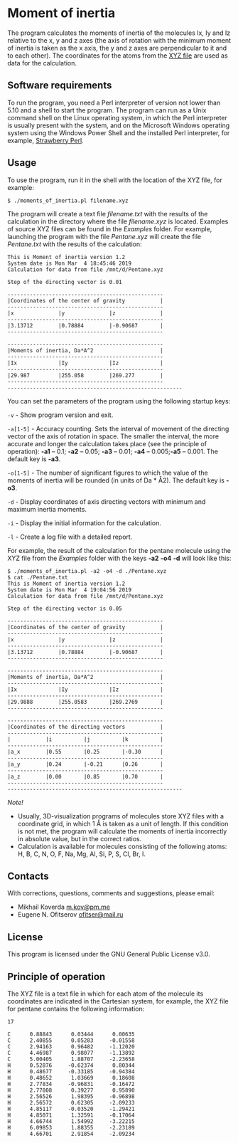 # Moment of inertia

The program calculates the moments of inertia of the molecules Ix, Iy and Iz relative to the x, y and z axes (the axis of rotation with the minimum moment of inertia is taken as the x axis, the y and z axes are perpendicular to it and to each other). The coordinates for the atoms from the [XYZ file](https://en.wikipedia.org/wiki/XYZ_file_format) are used as data for the calculation.

## Software requirements

To run the program, you need a Perl interpreter of version not lower than 5.10 and a shell to start the program. The program can run as a Unix command shell on the Linux operating system, in which the Perl interpreter is usually present with the system, and on the Microsoft Windows operating system using the Windows Power Shell and the installed Perl interpreter, for example, [Strawberry Perl](http://strawberryperl.com/).

## Usage

To use the program, run it in the shell with the location of the XYZ file, for example:

```
$ ./moments_of_inertia.pl filename.xyz
```

The program will create a text file *filename.txt* with the results of the calculation in the directory where the file *filename.xyz* is located. Examples of source XYZ files can be found in the *Examples* folder. For example, launching the program with the file *Pentane.xyz* will create the file *Pentane.txt* with the results of the calculation:

```
This is Moment of inertia version 1.2
System date is Mon Mar  4 18:45:46 2019
Calculation for data from file /mnt/d/Pentane.xyz

Step of the directing vector is 0.01

-------------------------------------------------
|Coordinates of the center of gravity           |
-------------------------------------------------
|x              |y              |z              |
-------------------------------------------------
|3.13712        |0.78884        |-0.90687       |
-------------------------------------------------

-------------------------------------------------
|Moments of inertia, Da*A^2                     |
-------------------------------------------------
|Ix             |Iy             |Iz             |
-------------------------------------------------
|29.987         |255.058        |269.277        |
-------------------------------------------------
-------------------------------------------------------
```

You can set the parameters of the program using the following startup keys:

```-v``` - Show program version and exit.

```-a[1-5]``` - Accuracy counting. Sets the interval of movement of the directing vector of the axis of rotation in space. The smaller the interval, the more accurate and longer the calculation takes place (see the principle of operation): **-a1** – 0.1; **-a2** – 0.05; **-a3** – 0.01; **-a4** – 0.005;**-a5** – 0.001. The default key is **-a3**.

```-o[1-5]``` - The number of significant figures to which the value of the moments of inertia will be rounded (in units of Da * Å2). The default key is **-o3**.

```-d``` - Display coordinates of axis directing vectors with minimum and maximum inertia moments.

```-i``` - Display the initial information for the calculation.

```-l``` - Create a log file with a detailed report.

For example, the result of the calculation for the pentane molecule using the XYZ file from the *Examples* folder with the keys **-a2** **-o4** **-d** will look like this:

```
$ ./moments_of_inertia.pl -a2 -o4 -d ./Pentane.xyz
$ cat ./Pentane.txt
This is Moment of inertia version 1.2
System date is Mon Mar  4 19:04:56 2019
Calculation for data from file /mnt/d/Pentane.xyz

Step of the directing vector is 0.05

-------------------------------------------------
|Coordinates of the center of gravity           |
-------------------------------------------------
|x              |y              |z              |
-------------------------------------------------
|3.13712        |0.78884        |-0.90687       |
-------------------------------------------------

-------------------------------------------------
|Moments of inertia, Da*A^2                     |
-------------------------------------------------
|Ix             |Iy             |Iz             |
-------------------------------------------------
|29.9888        |255.0583       |269.2769       |
-------------------------------------------------

-------------------------------------------------
|Coordinates of the directing vectors           |
-------------------------------------------------
|           |i          |j          |k          |
-------------------------------------------------
|a_x        |0.55       |0.25       |-0.30      |
-------------------------------------------------
|a_y        |0.24       |-0.21      |0.26       |
-------------------------------------------------
|a_z        |0.00       |0.85       |0.70       |
-------------------------------------------------
-------------------------------------------------------
```

*Note!*

* Usually, 3D-visualization programs of molecules store XYZ files with a coordinate grid, in which 1 Å is taken as a unit of length. If this condition is not met, the program will calculate the moments of inertia incorrectly in absolute value, but in the correct ratios.
* Calculation is available for molecules consisting of the following atoms: H, B, C, N, O, F, Na, Mg, Al, Si, P, S, Cl, Br, I.

## Contacts

With corrections, questions, comments and suggestions, please email:

* Mikhail Koverda m.kov@pm.me
* Eugene N. Ofitserov ofitser@mail.ru

## License

This program is licensed under the GNU General Public License v3.0.

## Principle of operation

The XYZ file is a text file in which for each atom of the molecule its coordinates are indicated in the Cartesian system, for example, the XYZ file for pentane contains the following information:

```
17

C      0.88843      0.03444      0.00635
C      2.40855      0.05283     -0.01558
C      2.94163      0.96482     -1.12020
C      4.46987      0.98077     -1.13892
C      5.00405      1.88707     -2.23658
H      0.52876     -0.62374      0.80344
H      0.48677     -0.33185     -0.94384
H      0.48652      1.03669      0.18608
H      2.77834     -0.96831     -0.16472
H      2.77808      0.39277      0.95890
H      2.56526      1.98395     -0.96898
H      2.56572      0.62305     -2.09233
H      4.85117     -0.03520     -1.29421
H      4.85071      1.32591     -0.17064
H      4.66744      1.54992     -3.22215
H      6.09853      1.88355     -2.23189
H      4.66701      2.91854     -2.09234
```
